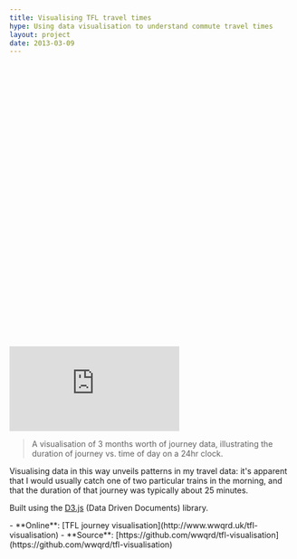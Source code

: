 ```yaml
---
title: Visualising TFL travel times
hype: Using data visualisation to understand commute travel times
layout: project
date: 2013-03-09
---
```


<div class="embed" style="width: 500px">
  <div class="embed__ratio" style="padding-bottom: 100%;"></div>
  <iframe src="https://wwqrd.uk/tfl-visualisation/" scrolling="no" frameborder="0"></iframe>
</div>

> A visualisation of 3 months worth of journey data, illustrating the duration of journey vs. time of day on a 24hr clock.

Visualising data in this way unveils patterns in my travel data: it's
apparent that I would usually catch one of two particular trains in
the morning, and that the duration of that journey was typically about
25 minutes.

Built using the [D3.js](http://d3js.org/) (Data Driven Documents)
library.

<div class="aside" markdown="1">
- **Online**: [TFL journey visualisation](http://www.wwqrd.uk/tfl-visualisation)
- **Source**: [https://github.com/wwqrd/tfl-visualisation](https://github.com/wwqrd/tfl-visualisation)
</div>

